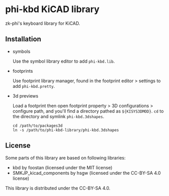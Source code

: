 # phi-kbd KiCAD library

zk-phi's keyboard library for KiCAD.

## Installation

- symbols

  Use the symbol library editor to add `phi-kbd.lib`.

- footprints

  Use footprint library manager, found in the footprint editor > settings to add `phi-kbd.pretty`.

- 3d previews

  Load a footprint then open footprint property > 3D configurations > configure path, and you'll find a directory pathed as `${KISYS3DMOD}`. `cd` to the directory and symlink `phi-kbd.3dshapes`.

  ```shell
  cd /path/to/packages3d
  ln -s /path/to/phi-kbd-library/phi-kbd.3dshapes
  ```

## License

Some parts of this library are based on following libraries:

- kbd by foostan (licensed under the MIT license)
- SMKJP_kicad_components by hsgw (licensed under the CC-BY-SA 4.0 license)

This library is distributed under the CC-BY-SA 4.0.
